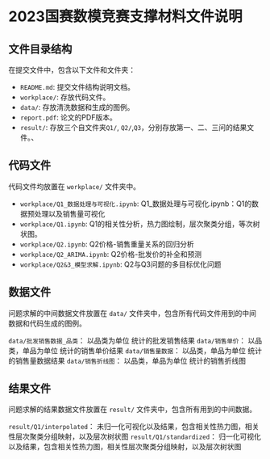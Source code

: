 # 2023国赛数模竞赛支撑材料文件说明

## 文件目录结构

在提交文件中，包含以下文件和文件夹：

- `README.md`: 提交文件结构说明文档。
- `workplace/`: 存放代码文件。
- `data/`: 存放清洗数据和生成的图例。
- `report.pdf`: 论文的PDF版本。
- `result/`: 存放三个自文件夹`Q1/`, `Q2/`,`Q3`，分别存放第一、二、三问的结果文件。、



## 代码文件

代码文件均放置在 `workplace/` 文件夹中。

- `workplace/Q1_数据处理与可视化.ipynb`: Q1_数据处理与可视化.ipynb：Q1的数据预处理以及销售量可视化
- `workplace/Q1.ipynb`: Q1的相关性分析，热力图绘制，层次聚类分组，等次树状图。
- `workplace/Q2.ipynb`: Q2价格-销售重量关系的回归分析
- `workplace/Q2_ARIMA.ipynb`: Q2价格-批发价的补全和预测
- `workplace/Q2&3_模型求解.ipynb`: Q2与Q3问题的多目标优化问题



## 数据文件

问题求解的中间数据文件放置在 `data/` 文件夹中，包含所有代码文件用到的中间数据和代码生成的图例。

`data/批发销售数据_品类`： 以品类为单位 统计的批发销售结果
`data/销售单价`：  以品类，单品为单位 统计的销售单价结果
`data/销售量数据`： 以品类，单品为单位 统计的销售量数据结果
`data/销售折线图`： 以品类，单品为单位 统计的销售折线图

## 结果文件

问题求解的结果数据文件放置在 `result/` 文件夹中，包含所有用到的中间数据。

`result/Q1/interpolated`： 未归一化可视化以及结果，包含相关性热力图，相关性层次聚类分组映射，以及层次树状图
`result/Q1/standardized`： 归一化可视化以及结果，包含相关性热力图，相关性层次聚类分组映射，以及层次树状图
